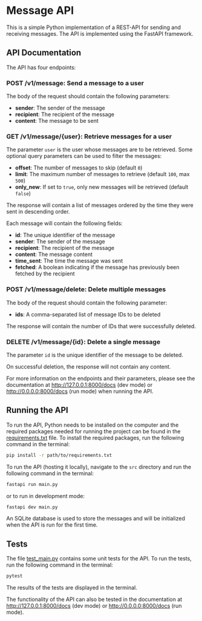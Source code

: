 
# Message API
This is a simple Python implementation of a REST-API for sending and receiving messages. The API is implemented using the FastAPI framework.

## API Documentation
The API has four endpoints:

### POST /v1/message: Send a message to a user

The body of the request should contain the following parameters:
- **sender**: The sender of the message
- **recipient**: The recipient of the message
- **content**: The message to be sent

### GET /v1/message/{user}: Retrieve messages for a user

The parameter `user` is the user whose messages are to be retrieved. Some optional query parameters can be used to filter the messages:

- **offset**: The number of messages to skip (default `0`)
- **limit**: The maximum number of messages to retrieve (default `100`, max `500`)
- **only_new**: If set to `true`, only new messages will be retrieved (default `false`)

The response will contain a list of messages ordered by the time they were sent in descending order. 

Each message will contain the following fields:
- **id**: The unique identifier of the message
- **sender**: The sender of the message
- **recipient**: The recipient of the message
- **content**: The message content
- **time_sent**: The time the message was sent
- **fetched**: A boolean indicating if the message has previously been fetched by the recipient

### POST /v1/message/delete: Delete multiple messages

The body of the request should contain the following parameter:
- **ids**: A comma-separated list of message IDs to be deleted

The response will contain the number of IDs that were successfully deleted.

### DELETE /v1/message/{id}: Delete a single message

The parameter `id` is the unique identifier of the message to be deleted.

On successful deletion, the response will not contain any content.

For more information on the endpoints and their parameters, please see the documentation at http://127.0.0.1:8000/docs (dev mode) or http://0.0.0.0:8000/docs (run mode) when running the API.


## Running the API

To run the API, Python needs to be installed on the computer and the required packages needed for running the project can be found in the [requirements.txt](src/requirements.txt) file. To install the required packages, run the following command in the terminal:

```bash
pip install -r path/to/requirements.txt
```

To run the API (hosting it locally), navigate to the `src` directory and run the following command in the terminal:

```bash
fastapi run main.py
```

or to run in development mode:

```bash
fastapi dev main.py
```

An SQLite database is used to store the messages and will be initialized when the API is run for the first time.

## Tests

The file [test_main.py](src/test_main.py) contains some unit tests for the API. To run the tests, run the following command in the terminal:

```bash
pytest
```
The results of the tests are displayed in the terminal.

The functionality of the API can also be tested in the documentation at http://127.0.0.1:8000/docs (dev mode) or http://0.0.0.0:8000/docs (run mode).
